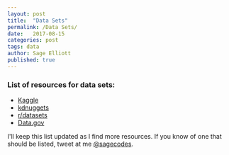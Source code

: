 ```yaml
---
layout: post
title:  "Data Sets"
permalink: /Data Sets/
date:   2017-08-15
categories: post
tags: data
author: Sage Elliott
published: true
---
```


### List of resources for data sets:

- [Kaggle](https://www.kaggle.com/)
- [kdnuggets](http://www.kdnuggets.com/)
- [r/datasets](https://www.reddit.com/r/datasets/)
- [Data.gov](https://www.data.gov/open-gov/)


I'll keep this list updated as I find more resources. If you know of one that should be listed, tweet at me [@sagecodes](https://twitter.com/sagecodes).